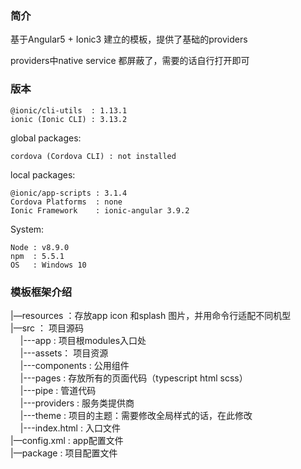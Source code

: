 ### 简介

基于Angular5 + Ionic3 建立的模板，提供了基础的providers

providers中native service 都屏蔽了，需要的话自行打开即可


### 版本 

    @ionic/cli-utils  : 1.13.1
    ionic (Ionic CLI) : 3.13.2

global packages:

    cordova (Cordova CLI) : not installed

local packages:

    @ionic/app-scripts : 3.1.4
    Cordova Platforms  : none
    Ionic Framework    : ionic-angular 3.9.2

System:

    Node : v8.9.0
    npm  : 5.5.1
    OS   : Windows 10



### 模板框架介绍


|—resources ：存放app icon 和splash 图片，并用命令行适配不同机型  
|—src ： 项目源码  
&nbsp;&nbsp;&nbsp;&nbsp;|---app : 项目根modules入口处  
&nbsp;&nbsp;&nbsp;&nbsp;|---assets： 项目资源  
&nbsp;&nbsp;&nbsp;&nbsp;|---components : 公用组件  
&nbsp;&nbsp;&nbsp;&nbsp;|---pages : 存放所有的页面代码（typescript html scss）  
&nbsp;&nbsp;&nbsp;&nbsp;|---pipe : 管道代码  
&nbsp;&nbsp;&nbsp;&nbsp;|---providers :  服务类提供商  
&nbsp;&nbsp;&nbsp;&nbsp;|---theme :  项目的主题：需要修改全局样式的话，在此修改  
&nbsp;&nbsp;&nbsp;&nbsp;|---index.html : 入口文件  
|—config.xml : app配置文件  
|—package : 项目配置文件  

